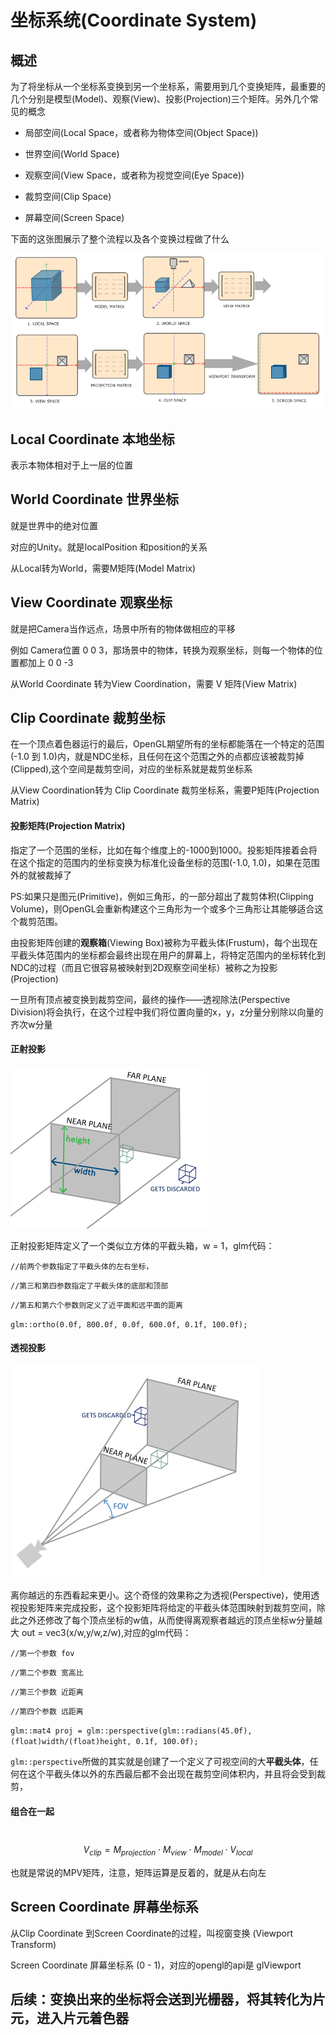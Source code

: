 #  坐标系统(Coordinate System)

## 概述

为了将坐标从一个坐标系变换到另一个坐标系，需要用到几个变换矩阵，最重要的几个分别是模型(Model)、观察(View)、投影(Projection)三个矩阵。另外几个常见的概念

- 局部空间(Local Space，或者称为物体空间(Object Space))

- 世界空间(World Space)

- 观察空间(View Space，或者称为视觉空间(Eye Space))

- 裁剪空间(Clip Space)

- 屏幕空间(Screen Space)

  

下面的这张图展示了整个流程以及各个变换过程做了什么



![坐标系统](https://raw.githubusercontent.com/kyochow/rendering/main/LearnOpenGL/6.1_CoordinateSystem/coordinate_systems.png)





## Local Coordinate 本地坐标

表示本物体相对于上一层的位置

## World Coordinate 世界坐标

就是世界中的绝对位置

对应的Unity。就是localPosition 和position的关系

从Local转为World，需要M矩阵(Model Matrix)



## View Coordinate 观察坐标

 就是把Camera当作远点，场景中所有的物体做相应的平移

例如 Camera位置 0 0 3，那场景中的物体，转换为观察坐标，则每一个物体的位置都加上 0 0 -3

从World Coordinate 转为View Coordination，需要 V 矩阵(View Matrix)



## Clip Coordinate 裁剪坐标

在一个顶点着色器运行的最后，OpenGL期望所有的坐标都能落在一个特定的范围(-1.0 到 1.0)内，就是NDC坐标，且任何在这个范围之外的点都应该被裁剪掉(Clipped),这个空间是裁剪空间，对应的坐标系就是裁剪坐标系



从View Coordination转为 Clip Coordinate 裁剪坐标系，需要P矩阵(Projection Matrix)



#### 投影矩阵(Projection Matrix)

指定了一个范围的坐标，比如在每个维度上的-1000到1000。投影矩阵接着会将在这个指定的范围内的坐标变换为标准化设备坐标的范围(-1.0, 1.0)，如果在范围外的就被裁掉了

PS:如果只是图元(Primitive)，例如三角形，的一部分超出了裁剪体积(Clipping Volume)，则OpenGL会重新构建这个三角形为一个或多个三角形让其能够适合这个裁剪范围。

由投影矩阵创建的**观察箱**(Viewing Box)被称为平截头体(Frustum)，每个出现在平截头体范围内的坐标都会最终出现在用户的屏幕上，将特定范围内的坐标转化到NDC的过程（而且它很容易被映射到2D观察空间坐标）被称之为投影(Projection)

一旦所有顶点被变换到裁剪空间，最终的操作——透视除法(Perspective Division)将会执行，在这个过程中我们将位置向量的x，y，z分量分别除以向量的齐次w分量



#### 正射投影

![正射投影](https://raw.githubusercontent.com/kyochow/rendering/main/LearnOpenGL/6.1_CoordinateSystem/orthographic_frustum.png)

正射投影矩阵定义了一个类似立方体的平截头箱，w = 1，glm代码：

`//前两个参数指定了平截头体的左右坐标，`

`//第三和第四参数指定了平截头体的底部和顶部`

`//第五和第六个参数则定义了近平面和远平面的距离`

`glm::ortho(0.0f, 800.0f, 0.0f, 600.0f, 0.1f, 100.0f);`

#### 透视投影

![坐标系统](https://raw.githubusercontent.com/kyochow/rendering/main/LearnOpenGL/6.1_CoordinateSystem/perspective_frustum.png)

离你越远的东西看起来更小。这个奇怪的效果称之为透视(Perspective)，使用透视投影矩阵来完成投影，这个投影矩阵将给定的平截头体范围映射到裁剪空间，除此之外还修改了每个顶点坐标的w值，从而使得离观察者越远的顶点坐标w分量越大 out = vec3(x/w,y/w,z/w),对应的glm代码：

`//第一个参数 fov`

`//第二个参数 宽高比`

`//第三个参数 近距离`

`//第四个参数 远距离`

`glm::mat4 proj = glm::perspective(glm::radians(45.0f), (float)width/(float)height, 0.1f, 100.0f);`

`glm::perspective`所做的其实就是创建了一个定义了可视空间的大**平截头体**，任何在这个平截头体以外的东西最后都不会出现在裁剪空间体积内，并且将会受到裁剪，



#### 组合在一起

​           $$ V_{clip} = M_{projection} \cdot M_{view} \cdot M_{model} \cdot V_{local} $$

也就是常说的MPV矩阵，注意，矩阵运算是反着的，就是从右向左



## Screen Coordinate 屏幕坐标系

从Clip Coordinate 到Screen Coordinate的过程，叫视窗变换 (Viewport Transform)

Screen Coordinate  屏幕坐标系 (0 - 1)，对应的opengl的api是 glViewport



## 后续：变换出来的坐标将会送到光栅器，将其转化为片元，进入片元着色器








